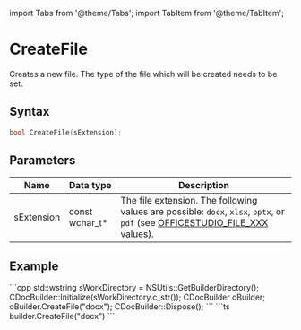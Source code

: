 import Tabs from '@theme/Tabs';
import TabItem from '@theme/TabItem';

# CreateFile

Creates a new file. The type of the file which will be created needs to be set.

## Syntax

```cpp
bool CreateFile(sExtension);
```

## Parameters

| **Name**   | **Data type**  | **Description**                                                                                                                                                                  |
| ---------- | -------------- | -------------------------------------------------------------------------------------------------------------------------------------------------------------------------------- |
| sExtension | const wchar_t* | The file extension. The following values are possible: `docx`, `xlsx`, `pptx`, or `pdf` (see [OFFICESTUDIO\_FILE\_XXX](../../../builder-app/overview.md#format-types) values). |

## Example

<Tabs>
    <TabItem value="cpp" label="C++">
        ```cpp
        std::wstring sWorkDirectory = NSUtils::GetBuilderDirectory();
        CDocBuilder::Initialize(sWorkDirectory.c_str());
        CDocBuilder oBuilder;
        oBuilder.CreateFile("docx");
        CDocBuilder::Dispose();
        ```
    </TabItem>
    <TabItem value="builder" label=".docbuilder">
        ```ts
        builder.CreateFile("docx")
        ```
    </TabItem>
</Tabs>

